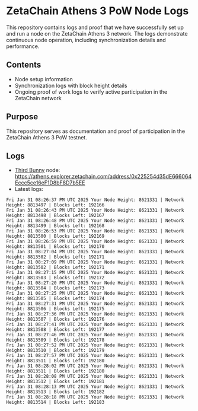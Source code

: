 # ZetaChain Athens 3 PoW Node Logs
This repository contains logs and proof that we have successfully set up and run a node on the ZetaChain Athens 3 network. The logs demonstrate continuous node operation, including synchronization details and performance.

## Contents
- Node setup information
- Synchronization logs with block height details
- Ongoing proof of work logs to verify active participation in the ZetaChain network

## Purpose
This repository serves as documentation and proof of participation in the ZetaChain Athens 3 PoW testnet.

## Logs

- [Third Bunny](https://thirdbunny.xyz/) node: https://athens.explorer.zetachain.com/address/0x225254d35dE666064Eccc5ce16eF1D8bF8D7b5EE
- Latest logs:
```
Fri Jan 31 08:26:37 PM UTC 2025 Your Node Height: 8621331 | Network Height: 8813497 | Blocks Left: 192166
Fri Jan 31 08:26:43 PM UTC 2025 Your Node Height: 8621331 | Network Height: 8813498 | Blocks Left: 192167
Fri Jan 31 08:26:48 PM UTC 2025 Your Node Height: 8621331 | Network Height: 8813499 | Blocks Left: 192168
Fri Jan 31 08:26:53 PM UTC 2025 Your Node Height: 8621331 | Network Height: 8813500 | Blocks Left: 192169
Fri Jan 31 08:26:59 PM UTC 2025 Your Node Height: 8621331 | Network Height: 8813501 | Blocks Left: 192170
Fri Jan 31 08:27:04 PM UTC 2025 Your Node Height: 8621331 | Network Height: 8813502 | Blocks Left: 192171
Fri Jan 31 08:27:09 PM UTC 2025 Your Node Height: 8621331 | Network Height: 8813502 | Blocks Left: 192171
Fri Jan 31 08:27:15 PM UTC 2025 Your Node Height: 8621331 | Network Height: 8813503 | Blocks Left: 192172
Fri Jan 31 08:27:20 PM UTC 2025 Your Node Height: 8621331 | Network Height: 8813504 | Blocks Left: 192173
Fri Jan 31 08:27:25 PM UTC 2025 Your Node Height: 8621331 | Network Height: 8813505 | Blocks Left: 192174
Fri Jan 31 08:27:31 PM UTC 2025 Your Node Height: 8621331 | Network Height: 8813506 | Blocks Left: 192175
Fri Jan 31 08:27:36 PM UTC 2025 Your Node Height: 8621331 | Network Height: 8813507 | Blocks Left: 192176
Fri Jan 31 08:27:41 PM UTC 2025 Your Node Height: 8621331 | Network Height: 8813508 | Blocks Left: 192177
Fri Jan 31 08:27:46 PM UTC 2025 Your Node Height: 8621331 | Network Height: 8813509 | Blocks Left: 192178
Fri Jan 31 08:27:52 PM UTC 2025 Your Node Height: 8621331 | Network Height: 8813510 | Blocks Left: 192179
Fri Jan 31 08:27:57 PM UTC 2025 Your Node Height: 8621331 | Network Height: 8813511 | Blocks Left: 192180
Fri Jan 31 08:28:02 PM UTC 2025 Your Node Height: 8621331 | Network Height: 8813511 | Blocks Left: 192180
Fri Jan 31 08:28:08 PM UTC 2025 Your Node Height: 8621331 | Network Height: 8813512 | Blocks Left: 192181
Fri Jan 31 08:28:13 PM UTC 2025 Your Node Height: 8621331 | Network Height: 8813513 | Blocks Left: 192182
Fri Jan 31 08:28:18 PM UTC 2025 Your Node Height: 8621331 | Network Height: 8813514 | Blocks Left: 192183
```
